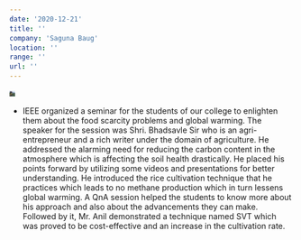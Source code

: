 ```yaml
---
date: '2020-12-21'
title: ''
company: 'Saguna Baug'
location: ''
range: ''
url: ''
---
```


<img src="Saguna_Baug.jpg" height="10px" width="10px"><br>

- IEEE organized a seminar for the students of our college to enlighten them about the food scarcity problems and global warming. The speaker for the session was Shri. Bhadsavle Sir who is an agri-entrepreneur and a rich writer under the domain of agriculture. He addressed the alarming need for reducing the carbon content in the atmosphere which is affecting the soil health drastically. He placed his points forward by utilizing some videos and presentations for better understanding. He introduced the rice cultivation technique that he practices which leads to no methane production which in turn lessens global warming. A QnA session helped the students to know more about his approach and also about the advancements they can make. Followed by it, Mr. Anil demonstrated a technique named SVT which was proved to be cost-effective and an increase in the cultivation rate.
